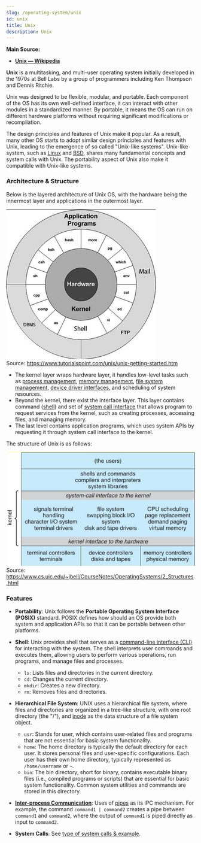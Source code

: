 ```yaml
---
slug: /operating-system/unix
id: unix
title: Unix
description: Unix
---
```


**Main Source:**

- **[Unix — Wikipedia](https://en.wikipedia.org/wiki/Unix)**

**Unix** is a multitasking, and multi-user operating system initially developed in the 1970s at Bell Labs by a group of programmers including Ken Thompson and Dennis Ritchie.

Unix was designed to be flexible, modular, and portable. Each component of the OS has its own well-defined interface, it can interact with other modules in a standardized manner. By portable, it means the OS can run on different hardware platforms without requiring significant modifications or recompilation.

The design principles and features of Unix make it popular. As a result, many other OS starts to adopt similar design principles and features with Unix, leading to the emergence of so called "Unix-like systems". Unix-like system, such as [Linux](/operating-system/linux-kernel) and [BSD](/operating-system/bsd), shares many fundamental concepts and system calls with Unix. The portability aspect of Unix also make it compatible with Unix-like systems.

### Architecture & Structure

Below is the layered architecture of Unix OS, with the hardware being the innermost layer and applications in the outermost layer.

![Unix OS architecture](./unix-architecture.png)  
Source: https://www.tutorialspoint.com/unix/unix-getting-started.htm

- The kernel layer wraps hardware layer, it handles low-level tasks such as [process management](/operating-system/process-management), [memory management](/operating-system/memory-management), [file system management](/operating-system/file-system), [device driver interfaces](/operating-system/device-management), and scheduling of system resources.
- Beyond the kernel, there exist the interface layer. This layer contains command ([shell](/operating-system/user-interface#cli)) and set of [system call interface](/operating-system/system-call#system-call-interface) that allows program to request services from the kernel, such as creating processes, accessing files, and managing memory.
- The last level contains application programs, which uses system APIs by requesting it through system call interface to the kernel.

The structure of Unix is as follows:

![Unix OS structure](./unix-structure.png)  
Source: https://www.cs.uic.edu/~jbell/CourseNotes/OperatingSystems/2_Structures.html

### Features

- **Portability**: Unix follows the **Portable Operating System Interface (POSIX)** standard. POSIX defines how should an OS provide both system and application APIs so that it can be portable between other platforms.
- **Shell**: Unix provides shell that serves as a [command-line interface (CLI)](/operating-system/user-interface#cli) for interacting with the system. The shell interprets user commands and executes them, allowing users to perform various operations, run programs, and manage files and processes.

  - `ls`: Lists files and directories in the current directory.
  - `cd`: Changes the current directory.
  - `mkdir`: Creates a new directory.
  - `rm`: Removes files and directories.

- **Hierarchical File System**: UNIX uses a hierarchical file system, where files and directories are organized in a tree-like structure, with one root directory (the "/"), and [inode](/operating-system/file-system#ext2) as the data structure of a file system object.

  - `usr`: Stands for user, which contains user-related files and programs that are not essential for basic system functionality.
  - `home`: The home directory is typically the default directory for each user. It stores personal files and user-specific configurations. Each user has their own home directory, typically represented as `/home/username` or `~`.
  - `bin`: The bin directory, short for binary, contains executable binary files (i.e., compiled programs or scripts) that are essential for basic system functionality. Common system utilities and commands are stored in this directory.

- [**Inter-process Communication**](/operating-system/inter-process-communication): Uses of [pipes](/operating-system/inter-process-communication#message-passing) as its IPC mechanism. For example, the command `command1 | command2` creates a pipe between `command1` and `command2`, where the output of `command1` is piped directly as input to `command2`.
- **System Calls**: See [type of system calls & example](/operating-system/system-call#type-of-system-calls--example).
